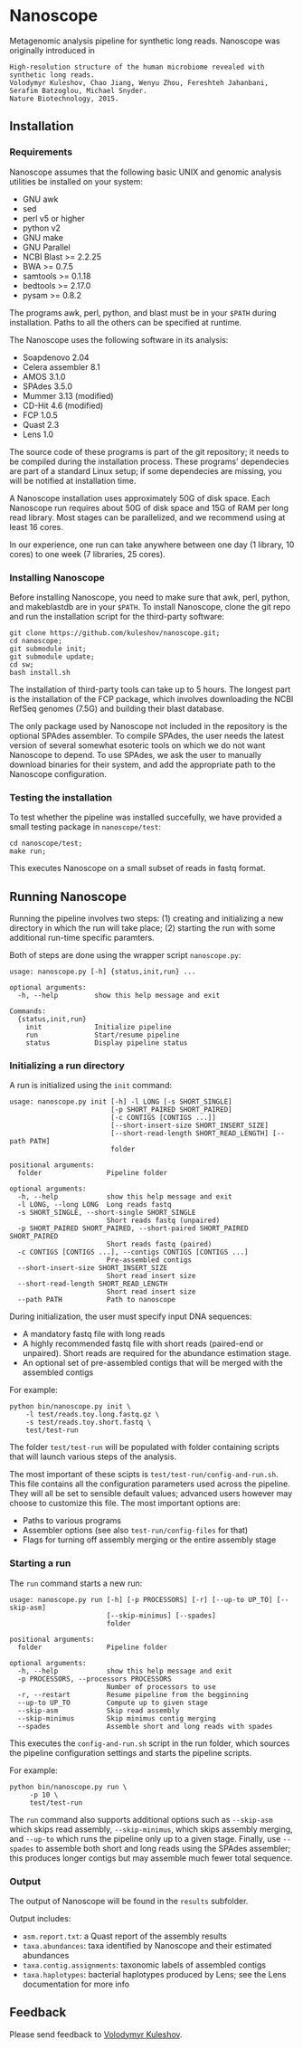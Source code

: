 Nanoscope
=========

Metagenomic analysis pipeline for synthetic long reads. Nanoscope was originally introduced in

```
High-resolution structure of the human microbiome revealed with synthetic long reads.
Volodymyr Kuleshov, Chao Jiang, Wenyu Zhou, Fereshteh Jahanbani, Serafim Batzoglou, Michael Snyder. 
Nature Biotechnology, 2015.
```

## Installation

### Requirements

Nanoscope assumes that the following basic UNIX and genomic analysis utilities be installed
on your system:

* GNU awk
* sed
* perl v5 or higher
* python v2
* GNU make
* GNU Parallel
* NCBI Blast >= 2.2.25
* BWA >= 0.7.5
* samtools >= 0.1.18
* bedtools >= 2.17.0
* pysam >= 0.8.2

The programs awk, perl, python, and blast must be in your `$PATH` during installation.
Paths to all the others can be specified at runtime.

The Nanoscope uses the following software in its analysis:

* Soapdenovo 2.04
* Celera assembler 8.1
* AMOS 3.1.0
* SPAdes 3.5.0
* Mummer 3.13 (modified)
* CD-Hit 4.6 (modified)
* FCP 1.0.5
* Quast 2.3
* Lens 1.0

The source code of these programs is part of the git repository;
it needs to be compiled during the installation process.
These programs' dependecies are part of a standard Linux setup;
if some dependecies are missing, you will be notified at installation time.

A Nanoscope installation uses approximately 50G of disk space.
Each Nanoscope run requires about 50G of disk space and 15G of RAM per long read 
library. Most stages can be parallelized, and we recommend using at least
16 cores.

In our experience, one run can take anywhere between one day (1 library, 10 cores) to one week
(7 libraries, 25 cores).

### Installing Nanoscope

Before installing Nanoscope, you need to make sure that
awk, perl, python, and makeblastdb are in your `$PATH`.
To install Nanoscope, clone the git repo and run 
the installation script for the third-party software:

```
git clone https://github.com/kuleshov/nanoscope.git;
cd nanoscope;
git submodule init;
git submodule update;
cd sw;
bash install.sh
```

The installation of third-party tools can take up to 5 hours.
The longest part is the installation of the FCP package,
which involves downloading the NCBI RefSeq genomes (7.5G)
and building their blast database.

The only package used by Nanoscope not included in the repository is
the optional SPAdes assembler. To compile SPAdes, the user needs the latest
version of several somewhat esoteric tools on which we do not want Nanoscope 
to depend. To use SPAdes, we ask the user to manually download binaries for 
their system, and add the appropriate path to the Nanoscope configuration.

### Testing the installation

To test whether the pipeline was installed succefully, we have provided a small testing package in 
`nanoscope/test`:

```
cd nanoscope/test;
make run;
```

This executes Nanoscope on a small subset of reads in fastq format.

## Running Nanoscope

Running the pipeline involves two steps: (1) creating and initializing
a new directory in which the run will take place; (2) starting the 
run with some additional run-time specific paramters.

Both of steps are done using the wrapper script `nanoscope.py`:

```
usage: nanoscope.py [-h] {status,init,run} ...

optional arguments:
  -h, --help         show this help message and exit

Commands:
  {status,init,run}
    init             Initialize pipeline
    run              Start/resume pipeline
    status           Display pipeline status
```

### Initializing a run directory

A run is initialized using the `init` command:

```
usage: nanoscope.py init [-h] -l LONG [-s SHORT_SINGLE]
                         [-p SHORT_PAIRED SHORT_PAIRED]
                         [-c CONTIGS [CONTIGS ...]]
                         [--short-insert-size SHORT_INSERT_SIZE]
                         [--short-read-length SHORT_READ_LENGTH] [--path PATH]
                         folder

positional arguments:
  folder                Pipeline folder

optional arguments:
  -h, --help            show this help message and exit
  -l LONG, --long LONG  Long reads fastq
  -s SHORT_SINGLE, --short-single SHORT_SINGLE
                        Short reads fastq (unpaired)
  -p SHORT_PAIRED SHORT_PAIRED, --short-paired SHORT_PAIRED SHORT_PAIRED
                        Short reads fastq (paired)
  -c CONTIGS [CONTIGS ...], --contigs CONTIGS [CONTIGS ...]
                        Pre-assembled contigs
  --short-insert-size SHORT_INSERT_SIZE
                        Short read insert size
  --short-read-length SHORT_READ_LENGTH
                        Short read insert size
  --path PATH           Path to nanoscope
```

During initialization, the user must specify input DNA sequences:

* A mandatory fastq file with long reads
* A highly recommended fastq file with short reads (paired-end or unpaired). Short reads are required for the abundance estimation stage.
* An optional set of pre-assembled contigs that will be merged with the assembled contigs

For example:
```
python bin/nanoscope.py init \
    -l test/reads.toy.long.fastq.gz \
    -s test/reads.toy.short.fastq \
    test/test-run
```

The folder `test/test-run` will be populated with folder containing
scripts that will launch various steps of the analysis.

The most important of these scipts is `test/test-run/config-and-run.sh`.
This file contains all the configuration parameters used across the pipeline.
They will all be set to sensible default values; advanced users however may
choose to customize this file. The most important options are:

* Paths to various programs
* Assembler options (see also `test-run/config-files` for that)
* Flags for turning off assembly merging or the entire assembly stage


### Starting a run

The `run` command starts a new run:

```
usage: nanoscope.py run [-h] [-p PROCESSORS] [-r] [--up-to UP_TO] [--skip-asm]
                        [--skip-minimus] [--spades]
                        folder

positional arguments:
  folder                Pipeline folder

optional arguments:
  -h, --help            show this help message and exit
  -p PROCESSORS, --processors PROCESSORS
                        Number of processors to use
  -r, --restart         Resume pipeline from the begginning
  --up-to UP_TO         Compute up to given stage
  --skip-asm            Skip read assembly
  --skip-minimus        Skip minimus contig merging
  --spades              Assemble short and long reads with spades
```

This executes the `config-and-run.sh` script in the run folder,
which sources the pipeline configuration settings and starts 
the pipeline scripts.

For example:
```
python bin/nanoscope.py run \
     -p 10 \
     test/test-run
```

The `run` command also supports additional options such as `--skip-asm` which skips
read assembly, `--skip-minimus`, which skips assembly merging, and `--up-to` which
runs the pipeline only up to a given stage. Finally, use `--spades` to assemble
both short and long reads using the SPAdes assembler; this produces longer contigs
but may assemble much fewer total sequence.

### Output

The output of Nanoscope will be found in the `results` subfolder.

Output includes:

- `asm.report.txt`: a Quast report of the assembly results 
- `taxa.abundances`: taxa identified by Nanoscope and their estimated abundances 
- `taxa.contig.assignments`: taxonomic labels of assembled contigs 
- `taxa.haplotypes`: bacterial haplotypes produced by Lens; see the Lens documentation for more info

## Feedback

Please send feedback to [Volodymyr Kuleshov](http://www.stanford.edu/~kuleshov).
